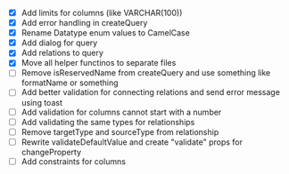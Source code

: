 - [x] Add limits for columns (like VARCHAR(100))
- [x] Add error handling in createQuery
- [x] Rename Datatype enum values to CamelCase
- [x] Add dialog for query
- [x] Add relations to query
- [x] Move all helper functinos to separate files
- [ ] Remove isReservedName from createQuery and use something like formatName or something
- [ ] Add better validation for connecting relations and send error message using toast
- [ ] Add validation for columns cannot start with a number
- [ ] Add validating the same types for relationships
- [ ] Remove targetType and sourceType from relationship
- [ ] Rewrite validateDefaultValue and create "validate" props for changeProperty
- [ ] Add constraints for columns
